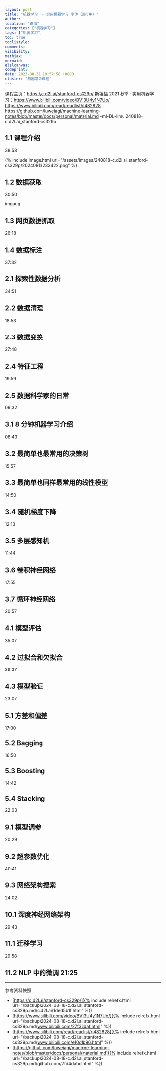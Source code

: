 ```yaml
---
layout: post
title: "机器学习 -- 实用机器学习 李沐（进行中）"
author:
location: "珠海"
categories: ["机器学习"]
tags: ["机器学习"]
toc: true
toclistyle:
comments:
visibility:
mathjax:
mermaid:
glslcanvas:
codeprint:
date: 2023-08-31 19:57:58 +0800
cluster: "机器学习课程"
---
```


课程主页：<https://c.d2l.ai/stanford-cs329p/>
斯坦福 2021 秋季 · 实用机器学习：<https://www.bilibili.com/video/BV13U4y1N7Uo/>
<https://www.bilibili.com/read/readlist/rl482828>
<https://github.com/luweiagi/machine-learning-notes/blob/master/docs/personal/material.md>
-ml-DL-limu
240818-c.d2l.ai_stanford-cs329p

## 1.1 课程介绍

38:58

{% include image.html url="/assets/images/240818-c.d2l.ai_stanford-cs329p/20240818233422.png" %}


## 1.2 数据获取

30:50

imgaug



## 1.3 网页数据抓取

26:18


## 1.4 数据标注

37:32


## 2.1 探索性数据分析

34:51


## 2.2 数据清理

18:53


## 2.3 数据变换

27:48


## 2.4 特征工程

19:59


## 2.5 数据科学家的日常

09:32


## 3.1 8 分钟机器学习介绍

08:43


## 3.2 最简单也最常用的决策树

15:57


## 3.3 最简单也同样最常用的线性模型

14:50


## 3.4 随机梯度下降

12:13


## 3.5 多层感知机

11:44


## 3.6 卷积神经网络

17:55


## 3.7 循环神经网络

20:57


## 4.1 模型评估

35:07


## 4.2 过拟合和欠拟合

29:37


## 4.3 模型验证

23:07


## 5.1 方差和偏差

17:00


## 5.2 Bagging

16:50


## 5.3 Boosting

14:42


## 5.4 Stacking

22:03


## 9.1 模型调参

20:29


## 9.2 超参数优化

40:41


## 9.3 网络架构搜索

24:02


## 10.1 深度神经网络架构

29:43


## 11.1 迁移学习

29:58


## 11.2 NLP 中的微调 21:25



<hr class='reviewline'/>
<p class='reviewtip'><script type='text/javascript' src='{% include relref.html url="/assets/reviewjs/blogs/2024-08-18-c.d2l.ai_stanford-cs329p.md.js" %}'></script></p>
<font class='ref_snapshot'>参考资料快照</font>

- [https://c.d2l.ai/stanford-cs329p/]({% include relrefx.html url="/backup/2024-08-18-c.d2l.ai_stanford-cs329p.md/c.d2l.ai/1ded5b1f.html" %})
- [https://www.bilibili.com/video/BV13U4y1N7Uo/]({% include relrefx.html url="/backup/2024-08-18-c.d2l.ai_stanford-cs329p.md/www.bilibili.com/27f33daf.html" %})
- [https://www.bilibili.com/read/readlist/rl482828]({% include relrefx.html url="/backup/2024-08-18-c.d2l.ai_stanford-cs329p.md/www.bilibili.com/e10dfb96.html" %})
- [https://github.com/luweiagi/machine-learning-notes/blob/master/docs/personal/material.md]({% include relrefx.html url="/backup/2024-08-18-c.d2l.ai_stanford-cs329p.md/github.com/7fd4dabd.html" %})
